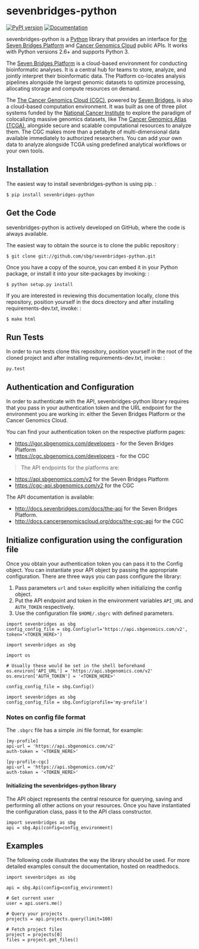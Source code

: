 sevenbridges-python
===================

[![PyPI version](https://badge.fury.io/py/sevenbridges-python.svg)](https://pypi.python.org/pypi/sevenbridges-python)
[![Documentation](https://readthedocs.org/projects/sevenbridges-python/badge/?version=latest)](http://sevenbridges-python.readthedocs.org/en/latest/)

sevenbridges-python is a [Python](http://www.python.org/) library that
provides an interface for [the Seven Bridges
Platform](https://www.sbgenomics.com/) and [Cancer Genomics
Cloud](http://www.cancergenomicscloud.org/) public APIs. It works with
Python versions 2.6+ and supports Python 3.

The [Seven Bridges Platform](https://www.sbgenomics.com/) is a
cloud-based environment for conducting bioinformatic analyses. It is a
central hub for teams to store, analyze, and jointly interpret their
bioinformatic data. The Platform co-locates analysis pipelines alongside
the largest genomic datasets to optimize processing, allocating storage
and compute resources on demand.

The [The Cancer Genomics Cloud
(CGC)](http://www.cancergenomicscloud.org/), powered by [Seven
Bridges](https://www.sbgenomics.com/), is also a cloud-based computation
environment. It was built as one of three pilot systems funded by the
[National Cancer Institute](http://www.cancer.gov/) to explore the
paradigm of colocalizing massive genomics datasets, like The [Cancer
Genomics Atlas (TCGA)](http://cancergenome.nih.gov/), alongside secure
and scalable computational resources to analyze them. The CGC makes more
than a petabyte of multi-dimensional data available immediately to
authorized researchers. You can add your own data to analyze alongside
TCGA using predefined analytical workflows or your own tools.

Installation
------------

The easiest way to install sevenbridges-python is using pip. :

    $ pip install sevenbridges-python

Get the Code
------------

sevenbridges-python is actively developed on GitHub, where the code is
always available.

The easiest way to obtain the source is to clone the public repository :

    $ git clone git://github.com/sbg/sevenbridges-python.git

Once you have a copy of the source, you can embed it in your Python
package, or install it into your site-packages by invoking: :

    $ python setup.py install

If you are interested in reviewing this documentation locally, clone
this repository, position yourself in the docs directory and after
installing requirements-dev.txt, invoke: :

    $ make html

Run Tests
---------

In order to run tests clone this repository, position yourself in the
root of the cloned project and after installing requirements-dev.txt,
invoke: :

    py.test

Authentication and Configuration
--------------------------------

In order to authenticate with the API, sevenbridges-python library
requires that you pass in your authentication token and the URL endpoint
for the environment you are working in: either the Seven Bridges
Platform or the Cancer Genomics Cloud.

You can find your authentication token on the respective platform pages:

-   <https://igor.sbgenomics.com/developers> - for the Seven Bridges
    Platform
-   <https://cgc.sbgenomics.com/developers> - for the CGC

> The API endpoints for the platforms are:

-   <https://api.sbgenomics.com/v2> for the Seven Bridges Platform
-   <https://cgc-api.sbgenomics.com/v2> for the CGC

The API documentation is available:

-   <http://docs.sevenbridges.com/docs/the-api> for the Seven
    Bridges Platform.
-   <http://docs.cancergenomicscloud.org/docs/the-cgc-api> for the CGC

Initialize configuration using the configuration file
-------------------------------------------------

Once you obtain your authentication token you can pass it to the Config
object. You can instantiate your API object by passing the appropriate
configuration. There are three ways you can pass configure the library:

1.  Pass parameters `url` and `token` explicitly when initializing the
    config object.
2.  Put the API endpoint and token in the environment variables
    `API_URL` and `AUTH_TOKEN` respectively.
3.  Use the configuration file `$HOME/.sbgrc` with defined parameters.

``` {.sourceCode .python}
import sevenbridges as sbg
config_config_file = sbg.Config(url='https://api.sbgenomics.com/v2', token='<TOKEN_HERE>')
```

``` {.sourceCode .python}
import sevenbridges as sbg

import os

# Usually these would be set in the shell beforehand
os.environ['API_URL'] = 'https://api.sbgenomics.com/v2'
os.environ['AUTH_TOKEN'] = '<TOKEN_HERE>'

config_config_file = sbg.Config()
```

``` {.sourceCode .python}
import sevenbridges as sbg
config_config_file = sbg.Config(profile='my-profile')
```

### Notes on config file format

The `.sbgrc` file has a simple .ini file format, for example:

    [my-profile]
    api-url = 'https://api.sbgenomics.com/v2'
    auth-token = '<TOKEN_HERE>'

    [py-profile-cgc]
    api-url = 'https://api.sbgenomics.com/v2'
    auth-token = '<TOKEN_HERE>'

#### Initializing the sevenbridges-python library

The API object represents the central resource for querying, saving and
performing all other actions on your resources. Once you have
instantiated the configuration class, pass it to the API class
constructor.

``` {.sourceCode .python}
import sevenbridges as sbg
api = sbg.Api(config=config_environment)
```

Examples
--------

The following code illustrates the way the library should be used. For
more detailed examples consult the documentation, hosted on readthedocs.

``` {.sourceCode .python}
import sevenbridges as sbg

api = sbg.Api(config=config_environment)

# Get current user
user = api.users.me()

# Query your projects
projects = api.projects.query(limit=100)

# Fetch project files
project = projects[0]
files = project.get_files()
```
